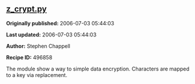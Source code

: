 ## [z_crypt.py](https://code.activestate.com/recipes/496858-z_cryptpy)

**Originally published:** 2006-07-03 05:44:03

**Last updated:** 2006-07-03 05:44:03

**Author:** Stephen Chappell

**Recipe ID:** 496858

The module show a way to simple data encryption.
Characters are mapped to a key via replacement.
